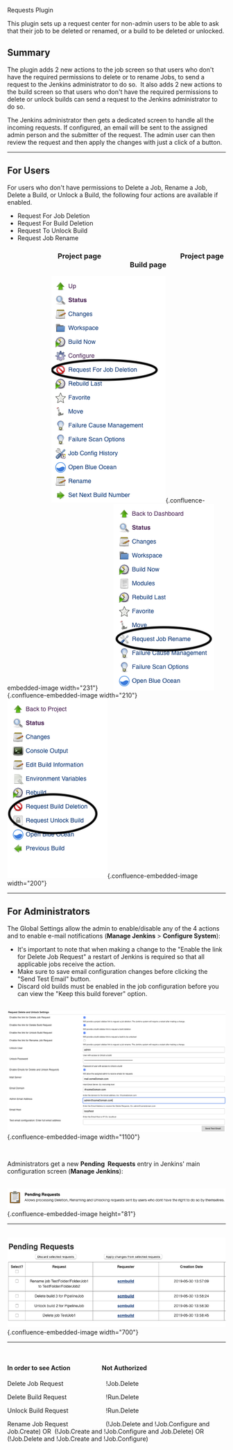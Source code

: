Requests Plugin

This plugin sets up a request center for non-admin users to be able to
ask that their job to be deleted or renamed, or a build to be deleted or
unlocked.

## Summary

The plugin adds 2 new actions to the job screen so that users who don't
have the required permissions to delete or to rename Jobs, to send a
request to the Jenkins administrator to do so.  It also adds 2 new
actions to the build screen so that users who don't have the required
permissions to delete or unlock builds can send a request to the Jenkins
administrator to do so. 

  
The Jenkins administrator then gets a dedicated screen to handle all the
incoming requests. If configured, an email will be sent to the assigned
admin person and the submitter of the request. The admin user can then
review the request and then apply the changes with just a click of a
button.

------------------------------------------------------------------------

## For Users

For users who don't have permissions to Delete a Job, Rename a Job,
Delete a Build, or Unlock a Build, the following four actions are
available if enabled.

-   Request For Job Deletion
-   Request For Build Deletion
-   Request To Unlock Build
-   Request Job Rename

  

###                               Project page                                               Project page                                                                           Build page

                       
  ![](docs/images/jobAction.png){.confluence-embedded-image
width="231"}       
 ![](docs/images/renameJob.png){.confluence-embedded-image
width="210"}                                      
  ![](docs/images/build-page.png){.confluence-embedded-image
width="200"}                             

  

------------------------------------------------------------------------

## For Administrators

The Global Settings allow the admin to enable/disable any of the 4
actions and to enable e-mail notifications (**Manage
Jenkins** \> **Configure System**):

-   It's important to note that when making a change to the "Enable the
    link for Delete Job Request" a restart of Jenkins is required so
    that all applicable jobs receive the action.
-   Make sure to save email configuration changes before clicking the
    "Send Test Email" button.
-   Discard old builds must be enabled in the job configuration before
    you can view the "Keep this build forever" option.

  

                           
 ![](docs/images/new_global.png){.confluence-embedded-image
width="1100"}

        

  
Administrators get a new **Pending  Requests** entry in Jenkins' main
configuration screen (**Manage Jenkins**):  

                         
 ![](docs/images/pendingRequets.png){.confluence-embedded-image
height="81"}

------------------------------------------------------------------------

                           
  ![](docs/images/pendingRequestPage.png){.confluence-embedded-image
width="700"}

------------------------------------------------------------------------

                        

#### In order to see Action                      Not Authorized

Delete Job Request                         !Job.Delete

Delete Build Request                       !Run.Delete

Unlock Build Request                      !Run.Delete

Rename Job Request                      (!Job.Delete and !Job.Configure and Job.Create) 
                                  OR    (!Job.Create and !Job.Configure and Job.Delete)
                                  OR    (!Job.Delete and !Job.Create and !Job.Configure)

  


  

  
